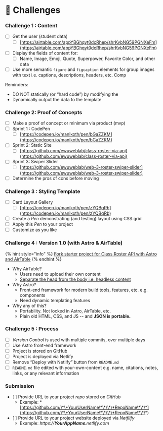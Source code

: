 # 💯 Challenges

### Challenge 1 : Content

* [ ] Get the user (student data)
  * [ ] [https://airtable.com/appYBGhqyt0dcRhep/shrKvbNG59PGNXeFm](https://airtable.com/appYBGhqyt0dcRhep/shrKvbNG59PGNXeFm)
* [ ] Display the fields of content for:&#x20;
  * [ ] Name, Image, Emoji, Quote, Superpower, Favorite Color, and other data
* [ ] Use more semantic `figure` and `figcaption` elements for group images with text i.e. captions, descriptions, headers, etc. Comp

Reminders:

* DO NOT statically (or “hard code”) by modifying the
* Dynamically output the data to the template&#x20;

### Challenge 2: Proof of Concepts

* [ ] Make a proof of concept or minimum via product (mvp)
* [ ] Sprint 1 : CodePen
  * [ ] [https://codepen.io/manikoth/pen/bGaZZKM](https://codepen.io/manikoth/pen/bGaZZKM)
* [ ] Sprint 2: Static Site
  * [ ] [https://github.com/ewuweblab/class-roster-via-api](https://github.com/ewuweblab/class-roster-via-api)
* [ ] Sprint 3: Swiper Slider
  * [ ] [https://github.com/ewuweblab/web-3-roster-swiper-slider](https://github.com/ewuweblab/web-3-roster-swiper-slider)
* [ ] Determine the pros of cons before moving

### Challenge 3 : Styling Template

* [ ] Card Layout Gallery
  * [ ] [https://codepen.io/manikoth/pen/zYQBqRb](https://codepen.io/manikoth/pen/zYQBqRb)
* [ ] Create a _Pen_ demonstrating (and testing) layout using CSS grid
* [ ] Apply this _Pen_ to your project
* [ ] Customize as you like

### Challenge 4 : Version 1.0 (with Astro & AirTable)

{% hint style="info" %}
[Fork starter project for Class Roster API with Astro and AirTable](https://github.com/ewuweblab/astro-airtable-api)
{% endhint %}

* Why AirTable?&#x20;
  * Users need to upload their own content
  * [Separate the head from the body i.e. headless content](https://www.contentful.com/headless-cms/)
* Why Astro?&#x20;
  * Front-end framework for modern build tools, features, etc. e.g. components
  * Need dynamic templating features
* Why any  of this?&#x20;
  * Portability. Not locked in Astro, AirTable, etc.&#x20;
  * Plain old HTML, CSS, and JS -- and **JSON is portable.**

### Challenge 5 : Process

* [ ] _Version Control_ is used with multiple commits, over multiple days
* [ ] Use Astro front-end framework
* [ ] Project is stored on GitHub
* [ ] Project is deployed via Netlify
* [ ] Remove “Deploy with Netlify” button from `README.md`
* [ ] `README.md` file edited with your-own-content e.g. name, citations, notes, links, or any relevant information

### **Submission**

* \[ ] Provide URL to your project _repo_ stored on _GitHub_
  * Example: \*[https://github.com/\*\*YourUserName\*\*/\*\*RepoName\*\*\*](https://github.com/\*\*YourUserName\*\*/\*\*RepoName\*\*\*)
* \[ ] Provide URL to your project website deployed via _Netflify_
  * Example: _https://**YourAppName**.netlify.com_
